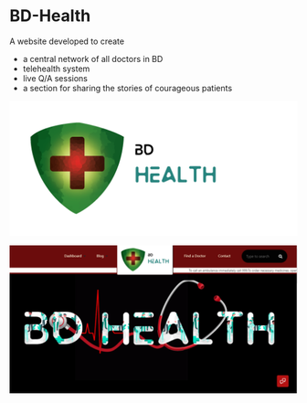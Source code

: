 # BD-Health

A website developed to create 
- a central network of all doctors in BD
- telehealth system
- live Q/A sessions
- a section for sharing the stories of courageous patients

![GitHub Logo](/images/logo.png)

<img src="screenshot-geek-a-byte.github.io-2021.01.27-23_29_51.png">
